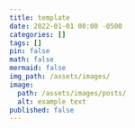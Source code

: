 ```yaml
---
title: template
date: 2022-01-01 00:00 -0500
categories: []
tags: []
pin: false
math: false
mermaid: false
img_path: /assets/images/
image:
  path: /assets/images/posts/
  alt: example text
published: false
---
```

